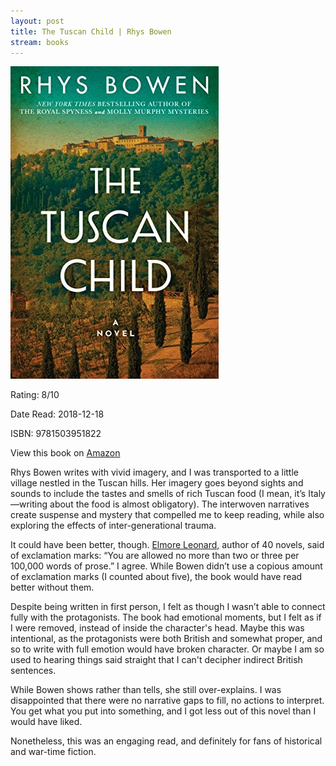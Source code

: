```yaml
---
layout: post
title: The Tuscan Child | Rhys Bowen
stream: books
---
```


<img src="/images/tuscan-child.jpg" alt="The Tuscan Child book cover." class="book-img" />

<div class="book-stats">
  <p>Rating: 8/10 </p>
  <p>Date Read: 2018-12-18</p> 
  <p>ISBN: 9781503951822</p>  
  <p>View this book on <a href="https://www.amazon.ca/Tuscan-Child-Rhys-Bowen-ebook/dp/B074QL7WNM/ref=sr_1_1?ie=UTF8&qid=1545221726&sr=8-1&keyword=the+tuscan+child">Amazon</a></p>
</div>

Rhys Bowen writes with vivid imagery, and I was transported to a little village nestled in the Tuscan hills. Her imagery goes beyond sights and sounds to include the tastes and smells of rich Tuscan food (I mean, it’s Italy—writing about the food is almost obligatory). The interwoven narratives create suspense and mystery that compelled me to keep reading, while also exploring the effects of inter-generational trauma.<!--more-->

It could have been better, though. [Elmore Leonard,](https://www.theglobeandmail.com/arts/books-and-media/elmore-leonard-and-the-rules-of-writing/article13889666/) author of 40 novels, said of exclamation marks: “You are allowed no more than two or three per 100,000 words of prose.” I agree. While Bowen didn’t use a copious amount of exclamation marks (I counted about five), the book would have read better without them.    

Despite being written in first person, I felt as though I wasn’t able to connect fully with the protagonists. The book had emotional moments, but I felt as if I were removed, instead of inside the character's head. Maybe this was intentional, as the protagonists were both British and somewhat proper, and so to write with full emotion would have broken character. Or maybe I am so used to hearing things said straight that I can't decipher indirect British sentences.
  
While Bowen shows rather than tells, she still over-explains. I was disappointed that there were no narrative gaps to fill, no actions to interpret. You get what you put into something, and I got less out of this novel than I would have liked. 

Nonetheless, this was an engaging read, and definitely for fans of historical and war-time fiction.  
